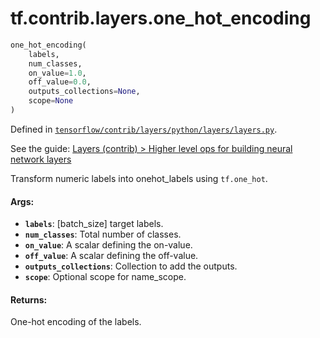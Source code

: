 <div itemscope itemtype="http://developers.google.com/ReferenceObject">
<meta itemprop="name" content="tf.contrib.layers.one_hot_encoding" />
</div>

# tf.contrib.layers.one_hot_encoding

``` python
one_hot_encoding(
    labels,
    num_classes,
    on_value=1.0,
    off_value=0.0,
    outputs_collections=None,
    scope=None
)
```



Defined in [`tensorflow/contrib/layers/python/layers/layers.py`](https://www.tensorflow.org/code/tensorflow/contrib/layers/python/layers/layers.py).

See the guide: [Layers (contrib) > Higher level ops for building neural network layers](../../../../../api_guides/python/contrib.layers.md#Higher_level_ops_for_building_neural_network_layers)

Transform numeric labels into onehot_labels using `tf.one_hot`.

#### Args:

* <b>`labels`</b>: [batch_size] target labels.
* <b>`num_classes`</b>: Total number of classes.
* <b>`on_value`</b>: A scalar defining the on-value.
* <b>`off_value`</b>: A scalar defining the off-value.
* <b>`outputs_collections`</b>: Collection to add the outputs.
* <b>`scope`</b>: Optional scope for name_scope.


#### Returns:

  One-hot encoding of the labels.